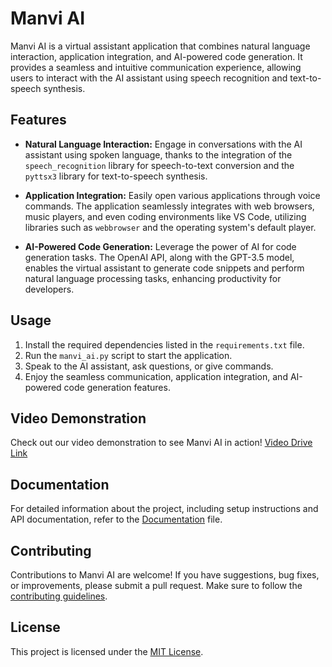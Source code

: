 # Manvi AI

Manvi AI is a virtual assistant application that combines natural language interaction, application integration, and AI-powered code generation. It provides a seamless and intuitive communication experience, allowing users to interact with the AI assistant using speech recognition and text-to-speech synthesis.

## Features

- **Natural Language Interaction:** Engage in conversations with the AI assistant using spoken language, thanks to the integration of the `speech_recognition` library for speech-to-text conversion and the `pyttsx3` library for text-to-speech synthesis.

- **Application Integration:** Easily open various applications through voice commands. The application seamlessly integrates with web browsers, music players, and even coding environments like VS Code, utilizing libraries such as `webbrowser` and the operating system's default player.

- **AI-Powered Code Generation:** Leverage the power of AI for code generation tasks. The OpenAI API, along with the GPT-3.5 model, enables the virtual assistant to generate code snippets and perform natural language processing tasks, enhancing productivity for developers.

## Usage

1. Install the required dependencies listed in the `requirements.txt` file.
2. Run the `manvi_ai.py` script to start the application.
3. Speak to the AI assistant, ask questions, or give commands.
4. Enjoy the seamless communication, application integration, and AI-powered code generation features.

## Video Demonstration

Check out our video demonstration to see Manvi AI in action! [Video Drive Link](https://drive.google.com/your-video-link)

## Documentation

For detailed information about the project, including setup instructions and API documentation, refer to the [Documentation](documentation.md) file.

## Contributing

Contributions to Manvi AI are welcome! If you have suggestions, bug fixes, or improvements, please submit a pull request. Make sure to follow the [contributing guidelines](CONTRIBUTING.md).

## License

This project is licensed under the [MIT License](LICENSE).
